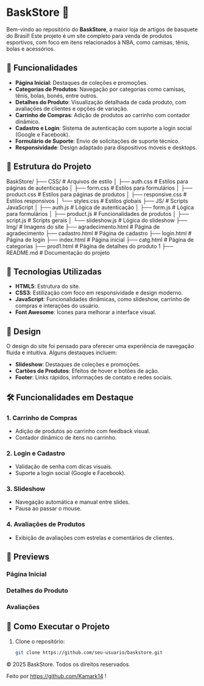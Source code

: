 # BaskStore 🏀

Bem-vindo ao repositório do **BaskStore**, a maior loja de artigos de basquete do Brasil! Este projeto é um site completo para venda de produtos esportivos, com foco em itens relacionados à NBA, como camisas, tênis, bolas e acessórios.

## 🌟 Funcionalidades

- **Página Inicial**: Destaques de coleções e promoções.
- **Categorias de Produtos**: Navegação por categorias como camisas, tênis, bolas, bonés, entre outros.
- **Detalhes do Produto**: Visualização detalhada de cada produto, com avaliações de clientes e opções de variação.
- **Carrinho de Compras**: Adição de produtos ao carrinho com contador dinâmico.
- **Cadastro e Login**: Sistema de autenticação com suporte a login social (Google e Facebook).
- **Formulário de Suporte**: Envio de solicitações de suporte técnico.
- **Responsividade**: Design adaptado para dispositivos móveis e desktops.

## 📂 Estrutura do Projeto

BaskStore/ ├── CSS/ # Arquivos de estilo │ ├── auth.css # Estilos para páginas de autenticação │ ├── form.css # Estilos para formulários │ ├── product.css # Estilos para páginas de produtos │ ├── responsive.css # Estilos responsivos │ └── styles.css # Estilos globais ├── JS/ # Scripts JavaScript │ ├── auth.js # Lógica de autenticação │ ├── form.js # Lógica para formulários │ ├── product.js # Funcionalidades de produtos │ ├── script.js # Scripts gerais │ └── slideshow.js # Lógica do slideshow ├── Img/ # Imagens do site ├── agradecimento.html # Página de agradecimento ├── cadastro.html # Página de cadastro ├── login.html # Página de login ├── index.html # Página inicial ├── catg.html # Página de categorias ├── prod1.html # Página de detalhes do produto 1 ├── README.md # Documentação do projeto


## 🚀 Tecnologias Utilizadas

- **HTML5**: Estrutura do site.
- **CSS3**: Estilização com foco em responsividade e design moderno.
- **JavaScript**: Funcionalidades dinâmicas, como slideshow, carrinho de compras e interações do usuário.
- **Font Awesome**: Ícones para melhorar a interface visual.

## 🎨 Design

O design do site foi pensado para oferecer uma experiência de navegação fluida e intuitiva. Alguns destaques incluem:

- **Slideshow**: Destaques de coleções e promoções.
- **Cartões de Produtos**: Efeitos de hover e botões de ação.
- **Footer**: Links rápidos, informações de contato e redes sociais.

## 🛠️ Funcionalidades em Destaque

### 1. **Carrinho de Compras**
- Adição de produtos ao carrinho com feedback visual.
- Contador dinâmico de itens no carrinho.

### 2. **Login e Cadastro**
- Validação de senha com dicas visuais.
- Suporte a login social (Google e Facebook).

### 3. **Slideshow**
- Navegação automática e manual entre slides.
- Pausa ao passar o mouse.

### 4. **Avaliações de Produtos**
- Exibição de avaliações com estrelas e comentários de clientes.

## 📸 Previews

### Página Inicial


### Detalhes do Produto


### Avaliações


## 📄 Como Executar o Projeto

1. Clone o repositório:
   ```bash
   git clone https://github.com/seu-usuario/baskstore.git

© 2025 BaskStore. Todos os direitos reservados.

Feito por https://github.com/Kamark14 !
